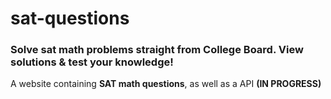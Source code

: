 # sat-questions
### Solve sat math problems straight from College Board. View solutions & test your knowledge! 
A website containing **SAT math questions**, as well as a API __(IN PROGRESS)__
